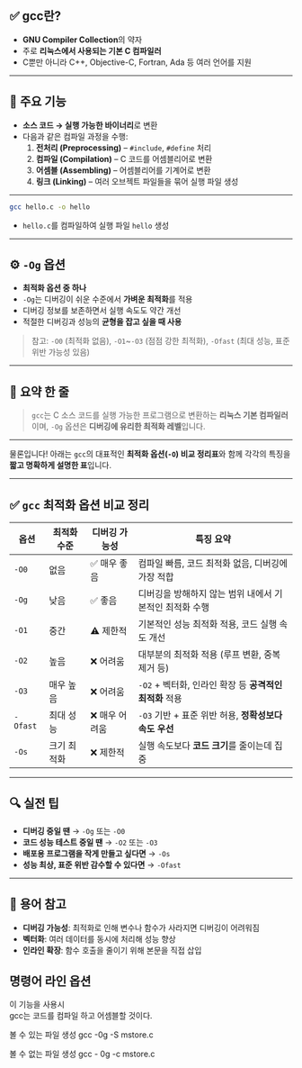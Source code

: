 ## ✅ gcc란?
- **GNU Compiler Collection**의 약자  
- 주로 **리눅스에서 사용되는 기본 C 컴파일러**  
- C뿐만 아니라 C++, Objective-C, Fortran, Ada 등 여러 언어를 지원  
---

## 🔧 주요 기능
- **소스 코드 → 실행 가능한 바이너리**로 변환  
- 다음과 같은 컴파일 과정을 수행:
  1. **전처리 (Preprocessing)** – `#include`, `#define` 처리
  2. **컴파일 (Compilation)** – C 코드를 어셈블리어로 변환
  3. **어셈블 (Assembling)** – 어셈블리어를 기계어로 변환
  4. **링크 (Linking)** – 여러 오브젝트 파일들을 묶어 실행 파일 생성
---
```bash
gcc hello.c -o hello
```
- `hello.c`를 컴파일하여 실행 파일 `hello` 생성
---

## ⚙️ `-Og` 옵션
- **최적화 옵션 중 하나**
- `-Og`는 디버깅이 쉬운 수준에서 **가벼운 최적화**를 적용  
- 디버깅 정보를 보존하면서 실행 속도도 약간 개선  
- 적절한 디버깅과 성능의 **균형을 잡고 싶을 때 사용**
> 참고: `-O0` (최적화 없음), `-O1`~`-O3` (점점 강한 최적화), `-Ofast` (최대 성능, 표준 위반 가능성 있음)

---

## 📌 요약 한 줄
> `gcc`는 C 소스 코드를 실행 가능한 프로그램으로 변환하는 **리눅스 기본 컴파일러**이며, `-Og` 옵션은 **디버깅에 유리한 최적화 레벨**입니다.

---

물론입니다! 아래는 `gcc`의 대표적인 **최적화 옵션(`-O`) 비교 정리표**와 함께 각각의 특징을 **짧고 명확하게 설명한 표**입니다.

---

## ✅ `gcc` 최적화 옵션 비교 정리

| 옵션     | 최적화 수준 | 디버깅 가능성 | 특징 요약 |
|----------|--------------|----------------|------------|
| `-O0`    | 없음          | ✅ 매우 좋음     | 컴파일 빠름, 코드 최적화 없음, 디버깅에 가장 적합 |
| `-Og`    | 낮음          | ✅ 좋음         | 디버깅을 방해하지 않는 범위 내에서 기본적인 최적화 수행 |
| `-O1`    | 중간          | ⚠️ 제한적        | 기본적인 성능 최적화 적용, 코드 실행 속도 개선 |
| `-O2`    | 높음          | ❌ 어려움        | 대부분의 최적화 적용 (루프 변환, 중복 제거 등) |
| `-O3`    | 매우 높음     | ❌ 어려움        | `-O2` + 벡터화, 인라인 확장 등 **공격적인 최적화** 적용 |
| `-Ofast` | 최대 성능     | ❌ 매우 어려움    | `-O3` 기반 + 표준 위반 허용, **정확성보다 속도 우선** |
| `-Os`    | 크기 최적화   | ❌ 제한적        | 실행 속도보다 **코드 크기**를 줄이는데 집중 |

---

## 🔍 실전 팁

- **디버깅 중일 땐** → `-Og` 또는 `-O0`  
- **코드 성능 테스트 중일 땐** → `-O2` 또는 `-O3`  
- **배포용 프로그램을 작게 만들고 싶다면** → `-Os`  
- **성능 최상, 표준 위반 감수할 수 있다면** → `-Ofast`

---

## 🧠 용어 참고
- **디버깅 가능성**: 최적화로 인해 변수나 함수가 사라지면 디버깅이 어려워짐  
- **벡터화**: 여러 데이터를 동시에 처리해 성능 향상  
- **인라인 확장**: 함수 호출을 줄이기 위해 본문을 직접 삽입

## 명령어 라인 옵션
이 기능을 사용시 <br>
gcc는 코드를 컴파일 하고 어셈블할 것이다.

볼 수 있는 파일 생성
gcc -0g -S mstore.c

볼 수 없는 파일 생성
gcc - 0g -c mstore.c
